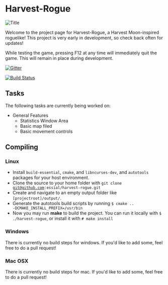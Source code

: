 # Harvest-Rogue

![Title](http://i.imgur.com/IfmnANS.png) 

Welcome to the project page for Harvest-Rogue, a Harvest Moon-inspired roguelike! This project is very early in development, so check back often for updates!

While testing the game, pressing F12 at any time will immediately quit the game. This will remain in place during development.

[![Gitter](https://badges.gitter.im/essial/harvest-rogue.svg)](https://gitter.im/essial/harvest-rogue?utm_source=badge&utm_medium=badge&utm_campaign=pr-badge)

[![Build Status](https://travis-ci.org/essial/harvest-rogue.svg?branch=master)](https://travis-ci.org/essial/harvest-rogue)

## Tasks
The following tasks are currently being worked on:

* General Features
    - Statistics Window Area
    - Basic map filed
    - Basic movement controls


## Compiling
### Linux
* Install <code>build-essential</code>, <code>cmake</code>, and <code>libncurses-dev</code>, and <code>autotools</code> packages for your host environment.
* Clone the source to your home folder with <code>git clone git@github.com:essial/harvest-rogue.git</code>
* Create and navigate to an empty output folder like <code>[projectroot]/output/</code>.
* Generate the autotools build scripts by running <code>$ cmake .. -DCMAKE_INSTALL_PREFIX=/usr/bin</code>
* Now you may run **make** to build the project. You can run it locally with <code>$ ./harvest-rogue</code>, or install it with <code># make install</code>
### Windows
There is currently no build steps for windows. If you'd like to add some, feel free to do a pull request!
### Mac OSX
There is currently no build steps for mac. If you'd like to add some, feel free to do a pull request!